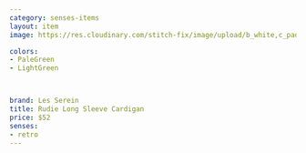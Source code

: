 ```yaml
---
category: senses-items
layout: item
image: https://res.cloudinary.com/stitch-fix/image/upload/b_white,c_pad,dpr_1.0,f_auto,h_150,q_auto,w_150/v1694836348/uufjlbsbhgz0gy3jdorj.jpg

colors: 
- PaleGreen
- LightGreen



brand: Les Serein
title: Rudie Long Sleeve Cardigan
price: $52
senses:
- retro
---
```







